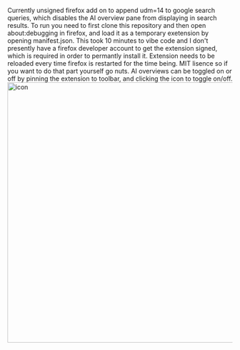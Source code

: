 Currently unsigned firefox add on to append udm=14 to google search queries, which disables the AI overview pane from displaying in search results. To run you need to first clone this repository and then open about:debugging in firefox, and load it as a temporary exetension by opening manifest.json. This took 10 minutes to vibe code and I don't presently have a firefox developer account to get the extension signed, which is required in order to permantly install it. Extension needs to be reloaded every time firefox is restarted for the time being. MIT lisence so if you want to do that part yourself go nuts. AI overviews can be toggled on or off by pinning the extension to toolbar, and clicking the icon to toggle on/off. 
<img width="616" height="583" alt="icon" src="https://github.com/user-attachments/assets/a33fa4c6-44ac-4647-9244-0a1460ad871e" />
